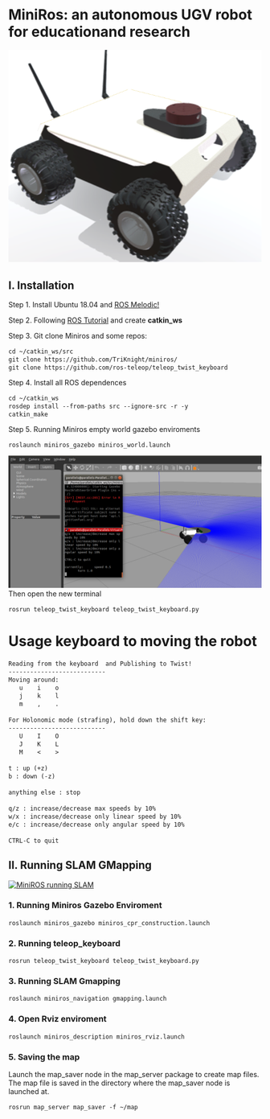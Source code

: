 # MiniRos: an autonomous UGV robot for educationand research


![MiniROS 3D design](https://github.com/TriKnight/miniros/blob/master/figures/minibot_3.png)

## I. Installation

Step 1. Install Ubuntu 18.04 and  [ROS Melodic!](http://wiki.ros.org/melodic/Installation/Ubuntu)

Step 2. Following [ROS Tutorial](http://wiki.ros.org/ROS/Tutorials) and create **catkin_ws**

Step 3. Git clone Miniros and some repos:

```
cd ~/catkin_ws/src
git clone https://github.com/TriKnight/miniros/
git clone https://github.com/ros-teleop/teleop_twist_keyboard
```

Step 4. Install all ROS dependences

```
cd ~/catkin_ws
rosdep install --from-paths src --ignore-src -r -y
catkin_make
```
Step 5. Running Miniros empty world gazebo enviroments 

```
roslaunch miniros_gazebo miniros_world.launch
```
![Minibot in world](https://github.com/TriKnight/miniros/blob/master/figures/Screen%20Shot%202021-05-06%20at%2010.45.39%20PM.png)
Then open the new terminal
```
rosrun teleop_twist_keyboard teleop_twist_keyboard.py
```
# Usage keyboard to moving the robot
```
Reading from the keyboard  and Publishing to Twist!
---------------------------
Moving around:
   u    i    o
   j    k    l
   m    ,    .

For Holonomic mode (strafing), hold down the shift key:
---------------------------
   U    I    O
   J    K    L
   M    <    >

t : up (+z)
b : down (-z)

anything else : stop

q/z : increase/decrease max speeds by 10%
w/x : increase/decrease only linear speed by 10%
e/c : increase/decrease only angular speed by 10%

CTRL-C to quit
```
## II. Running SLAM GMapping
[![MiniROS running SLAM](https://j.gifs.com/GRnOr7.gif)](https://www.youtube.com/watch?v=ZCQJhtsWnWg)
### 1. Running Miniros Gazebo Enviroment
```
roslaunch miniros_gazebo miniros_cpr_construction.launch 
```
### 2. Running teleop_keyboard
```
rosrun teleop_twist_keyboard teleop_twist_keyboard.py 

```
### 3. Running SLAM Gmapping
```
roslaunch miniros_navigation gmapping.launch 
```
### 4. Open Rviz enviroment

```
roslaunch miniros_description miniros_rviz.launch 

```
### 5. Saving the map
Launch the map_saver node in the map_server package to create map files.
The map file is saved in the directory where the map_saver node is launched at.
```
rosrun map_server map_saver -f ~/map
```

